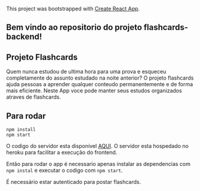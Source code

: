 This project was bootstrapped with [Create React App](https://github.com/facebook/create-react-app).
## Bem vindo ao repositorio do projeto flashcards-backend!

## Projeto Flashcards
Quem nunca estudou de ultima hora para uma prova e esqueceu completamente do assunto estudado na noite
anterior? O projeto flashcards ajuda pessoas a aprender qualquer conteudo permanentemente e de forma 
mais eficiente. Neste App voce pode manter seus estudos organizados atraves de flashcards.

## Para rodar
`npm install`  
`npm start`  

O codigo do servidor esta disponivel [AQUI](https://github.com/brunabarbosa/flashcards-backend). O servidor esta hospedado no heroku para facilitar a execução do frontend. 

Então para rodar o app é necessario apenas instalar as dependencias com  `npm instal` e executar o codigo com `npm start`.  

É necessário estar autenticado para postar flashcards.

